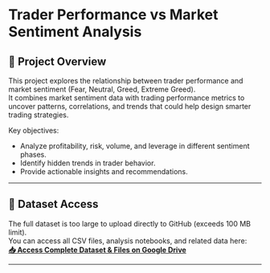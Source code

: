 # Trader Performance vs Market Sentiment Analysis

## 📌 Project Overview
This project explores the relationship between trader performance and market sentiment (Fear, Neutral, Greed, Extreme Greed).  
It combines market sentiment data with trading performance metrics to uncover patterns, correlations, and trends that could help design smarter trading strategies.

Key objectives:
- Analyze profitability, risk, volume, and leverage in different sentiment phases.
- Identify hidden trends in trader behavior.
- Provide actionable insights and recommendations.

---

## 📂 Dataset Access
The full dataset is too large to upload directly to GitHub (exceeds 100 MB limit).  
You can access all CSV files, analysis notebooks, and related data here:  
**[📥 Access Complete Dataset & Files on Google Drive](https://drive.google.com/drive/folders/YOUR_FOLDER_ID?usp=sharing)**

---
